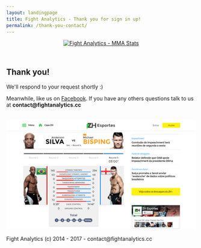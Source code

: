 ```yaml
---
layout: landingpage
title: Fight Analytics - Thank you for sign in up!
permalink: /thank-you-contact/
---
```



<header class="navbar-free-trial">
    <nav class="navbar navbar-landing navbar-inverse">
        <div class="container">
            <div class="navbar-header">
                <a class="navbar-brand" href="http://fightanalytics.cc">
                    <img alt="Fight Analytics - MMA Stats" src="{{ '/images/fight-analytics-logo.png' | prepend: site.baseurl }}">
                </a>
            </div>
        </div>
    </nav>
</header>
<article>
    <div class="header-landing header-landing-thanks">
        <div class="container">
            <div class="inner-text col-md-6 col-md-offset-3">
                <h1>Thank you!</h1>
                <p>We'll respond to your request shortly :)</strong></p>  
                <p>Meanwhile, like us on <a href="https://www.facebook.com/fightanalytics/" target="_blank">Facebook</a>. If you have any others questions talk to us at <strong>contact@fightanalytics.cc</strong></a></p>
                <br>
                <div class="mockup">
                    <div class="mockup-header">
                        <span class="glyphicon glyphicon-menu-hamburger pull-right" aria-hidden="true"></span>
                        <div class="mc-button-group">
                            <div class="mc-button mc-button-order-1"></div>
                            <div class="mc-button mc-button-order-2"></div>
                            <div class="mc-button mc-button-order-3"></div>
                        </div>
                        <div class="f-search-group">
                            <div class="f-search-input"></div>
                        </div>
                    </div>
                    <div class="mockup-body">
                        <img src="/images/mockup-zero-hora.jpg" alt="Live MMA stats data feed demonstration">
                    </div>
                </div>
            </div>
        </div>
    </div>
    <div class="container">
        <div class="row">
        </div>
    </div>  
</article>

<div class="footer-landing">
    <p>Fight Analytics (c) 2014 - 2017 - contact@fightanalytics.cc</p>
</div>

